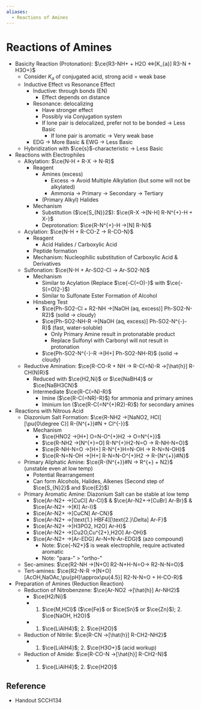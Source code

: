 ```yaml
---
aliases:
  - Reactions of Amines
---
```


# Reactions of Amines

- Basicity Reaction (Protonation): $\ce{R3-NH+ + H2O <=>[K_{a}] R3-N + H3O+}$
  - Consider $K_{a}$ of conjugated acid, strong acid = weak base
  - Inductive Effect vs Resonance Effect
    - Inductive: through bonds (EN)
      - Effect depends on distance
    - Resonance: delocalizing
      - Have stronger effect
      - Possibly via Conjugation system
      - If lone pair is delocalized, prefer not to be bonded → Less Basic
        - If lone pair is aromatic → Very weak base
    - EDG → More Basic & EWG → Less Basic
  - Hybridization with $\ce{s}$-characteristic → Less Basic
- Reactions with Electrophiles
  - Alkylation: $\ce{N-H + R-X -> N-R}$
    - Reagent
      - Amines (excess)
        - Excess → Avoid Multiple Alkylation (but some will not be alkylated)
        - Ammonia → Primary → Secondary → Tertiary
      - (Primary Alkyl) Halides
    - Mechanism
      - Substitution ($\ce{S_{N}}2$): $\ce{R-X ->[N-H] R-N^{+}-H + X-}$
      - Deprotonation: $\ce{R-N^{+}-H ->[N] R-N}$
  - Acylation: $\ce{N-H + R-CO-Z -> R-CO-N}$
    - Reagent
      - Acid Halides / Carboxylic Acid
    - Peptide formation
    - Mechanism: Nucleophilic substitution of Carboxylic Acid & Derivatives
  - Sulfonation: $\ce{N-H + Ar-SO2-Cl -> Ar-SO2-N}$
    - Mechanism
      - Similar to Acylation (Replace $\ce{-C(=O)-}$ with $\ce{-S(=O)2-}$)
      - Similar to Sulfonate Ester Formation of Alcohol
    - Hinsberg Test
      - $\ce{Ph-SO2-Cl + R2-NH ->[NaOH (aq, excess)] Ph-SO2-N-R2}$ (solid → cloudy)
      - $\ce{Ph-SO2-NH-R ->[NaOH (aq, excess)] Ph-SO2-N^{-}-R}$ (fast, water-soluble)
        - Only Primary Amine result in protonatable product
        - Replace Sulfonyl with Carbonyl will not result in protonation
      - $\ce{Ph-SO2-N^{-}-R ->[H+] Ph-SO2-NH-R}$ (solid → cloudy)
  - Reductive Amination: $\ce{R-CO-R + NH -> R-C(=N)-R ->[\hat{h}] R-CH(N)R}$
    - Reduced with $\ce{H2,Ni}$ or $\ce{NaBH4}$ or $\ce{NaBH3CN}$
    - Intermediate $\ce{R-C(=N)-R}$
      - Imine ($\ce{R-C(=NR)-R}$) for ammonia and primary amines
      - Iminium Ion ($\ce{R-C(=N^{+}R2)-R}$) for secondary amines
- Reactions with Nitrous Acid
  - Diazonium Salt Formation: $\ce{R-NH2 ->[NaNO2, HCl][\pu{0\degree C}] R-{N^{+}}#N + Cl^{-}}$
    - Mechanism
      - $\ce{HNO2 ->[H+] O=N-O^{+}H2 -> O=N^{+}}$
      - $\ce{R-NH2 ->[N^{+}=O] R-N^{+}H2-N=O -> R-NH-N=O}$
      - $\ce{R-NH-N=O ->[H+] R-N^{+}H=N-OH -> R-N=N-OH}$
      - $\ce{R-N=N-OH ->[H+] R-N=N-O^{+}H2 -> R-{N^{+}}#N}$
  - Primary Aliphatic Amine: $\ce{R-{N^{+}}#N -> R^{+} + N2}$ (unstable even at low temp)
    - Potential Rearrangement
    - Can form Alcohols, Halides, Alkenes (Second step of $\ce{S_{N}2}$ and $\ce{E2}$)
  - Primary Aromatic Amine: Diazonium Salt can be stable at low temp
    - $\ce{Ar-N2+ ->[CuCl] Ar-Cl}$ & $\ce{Ar-N2+->[CuBr] Ar-Br}$ & $\ce{Ar-N2+ ->[KI] Ar-I}$
    - $\ce{Ar-N2+ ->[CuCN] Ar-CN}$
    - $\ce{Ar-N2+ ->[\text{1.} HBF4][\text{2.}\Delta] Ar-F}$
    - $\ce{Ar-N2+ ->[H3PO2, H2O] Ar-H}$
    - $\ce{Ar-N2+ ->[Cu2O,Cu^{2+},H2O] Ar-OH}$
    - $\ce{Ar-N2+ ->[Ar-EDG] Ar-N=N-Ar-EDG}$ (azo compound)
      - Note: $\ce{-N2+}$ is weak electrophile, require activated aromatic
      - Note: "para-" > "ortho-"
  - Sec-amines: $\ce{R2-NH ->[N+O] R2-N+H-N=O-> R2-N-N=O}$
  - Tert-amines: $\ce{R2-N-R ->[N+O][AcOH,NaOAc,\pu{pH}\approx\pu{4.5}] R2-N-N=O + H-CO-R}$
- Preparation of Amines (Reduction Reaction)
  - Reduction of Nitrobenzene: $\ce{Ar-NO2 ->[\hat{h}] Ar-NH2}$
    - $\ce{H2/Ni}$
    - 1. $\ce{M,HCl}$ ($\ce{Fe}$ or $\ce{Sn}$ or $\ce{Zn}$); 2. $\ce{NaOH, H2O}$
    - 1. $\ce{LiAlH4}$; 2. $\ce{H2O}$
  - Reduction of Nitrile: $\ce{R-CN ->[\hat{h}] R-CH2-NH2}$
    - 1. $\ce{LiAlH4}$; 2. $\ce{H3O+}$ (acid workup)
  - Reduction of Amide: $\ce{R-CO-N ->[\hat{h}] R-CH2-N}$
    - 1. $\ce{LiAlH4}$; 2. $\ce{H2O}$

## Reference

- Handout SCCH134
